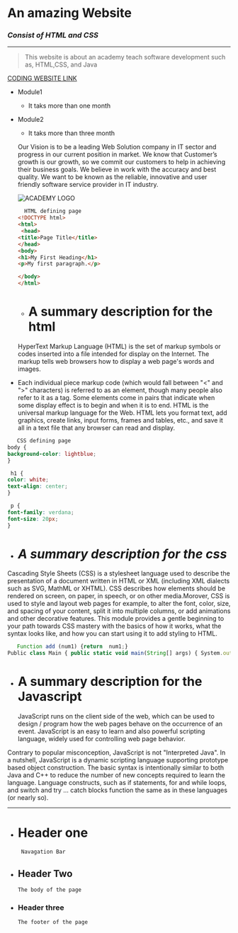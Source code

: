 # __An amazing Website__</span>
  ### _Consist of HTML and CSS_


_ _ _
> This website is about an academy teach software development such as, HTML,CSS, and Java 

[ CODING WEBSITE LINK ](https://code.visualstudio.com/docs/languages/markdown#_markdown-preview)

* Module1
  * It taks more than one month
* Module2
   * It taks more than three month

   <p>Our Vision is to be a leading Web Solution company in IT sector and progress in our current position in market. We know that Customer’s growth is our growth, so we commit our customers to help in achieving their business goals. We believe in work with the accuracy and best quality. We want to be known as the reliable, innovative and user friendly software service provider in IT industry.</p>

   ![ ACADEMY LOGO ]( https://i.postimg.cc/Z53YH9JJ/download.png)

   ``` HTML 
     HTML defining page
  <!DOCTYPE html>
   <html>
    <head>
   <title>Page Title</title>
   </head>
   <body>
   <h1>My First Heading</h1>
   <p>My first paragraph.</p>

   </body>
  </html>

  ```
   * # __A summary description for the html__
  <p> HyperText Markup Language (HTML) is the set of markup symbols or codes inserted into a file intended for display on the Internet. The markup tells web browsers how to display a web page's words and images.
 * Each individual piece markup code (which would fall between "<" and ">" characters) is referred to as an element, though many people also refer to it as a tag. Some elements come in pairs that indicate when some display effect is to begin and when it is to end.
 HTML is the universal markup language for the Web. HTML lets you format text, add graphics, create links, input forms, frames and tables, etc., and save it all in a text file that any browser can read and display.</p>

  ``` CSS 
     CSS defining page
  body {
  background-color: lightblue;
  }

   h1 {
  color: white;
  text-align: center;
  }

   p {
  font-family: verdana;
  font-size: 20px;
  }

  ```
 * # *A summary description for the css*
 <p> 
  Cascading Style Sheets (CSS) is a stylesheet language used to describe the presentation of a document written in HTML or XML (including XML dialects such as SVG, MathML or XHTML).  
  CSS describes how elements should be rendered on screen, on paper, in speech, or on other media.Morover, CSS is used to style and layout web pages  for example, to alter the font, color, size, and spacing of your content, split it into multiple columns, or add animations and other decorative features. This module provides a gentle beginning to your path towards CSS mastery with the basics of how it works, what the syntax looks like, and how you can start using it to add styling to HTML.</p>

  ``` Javascript  
     Function add (num1) {return  num1;}
  Public class Main { public static void main(String[] args) { System.out.println("Hello World"); } } 

  ```
* # __A summary description for the Javascript__
  <p> JavaScript runs on the client side of the web, which can be used to design / program how the web pages behave on the occurrence of an event. JavaScript is an easy to learn and also powerful scripting language, widely used for controlling web page behavior.

Contrary to popular misconception, JavaScript is not "Interpreted Java". In a nutshell, JavaScript is a dynamic scripting language supporting prototype based object construction. The basic syntax is intentionally similar to both Java and C++ to reduce the number of new concepts required to learn the language. Language constructs, such as if statements, for and while loops, and switch and try ... catch blocks function the same as in these languages (or nearly so).</p>
___
  

  * # Header one
    ```  Navagation Bar  ```

  * ## Header Two 

    ``` The body of the page ```
  * ### Header three 
   
    ``` The footer of the page ```
